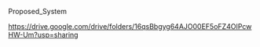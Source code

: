 Proposed_System

https://drive.google.com/drive/folders/16qsBbgyg64AJO00EF5oFZ4OIPcwHW-Um?usp=sharing
